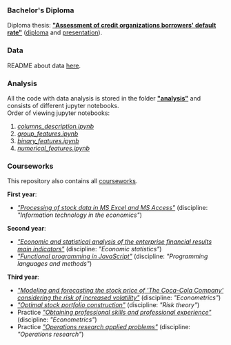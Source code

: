 ### Bachelor's Diploma
Diploma thesis: [**"Assessment of credit organizations borrowers' default rate"**](diploma.pdf) ([diploma](diploma.pdf) and [presentation](presentation.pdf)).<br>

### Data
README about data [here](data/README.md).

### Analysis
All the code with data analysis is stored in the folder [**"analysis"**](analysis) and consists of different jupyter notebooks.<br>
Order of viewing jupyter notebooks:
1. [*columns_description.ipynb*](analysis/columns_description.ipynb)
1. [*group_features.ipynb*](analysis/group_features.ipynb)
1. [*binary_features.ipynb*](analysis/binary_features.ipynb)
1. [*numerical_features.ipynb*](analysis/numerical_features.ipynb)

### Courseworks
This repository also contains all [courseworks](courseworks).

**First year**:
- [*"Processing of stock data in MS Excel and MS Access"*](courseworks/1_information_technology_in_economics) (discipline: *"Information technology in the economics"*)

**Second year**:
- [*"Economic and statistical analysis of the enterprise financial results main indicators"*](courseworks/2_economic_statistics) (discipline: *"Economic statistics"*)
- [*"Functional programming in JavaScript"*](courseworks/2_programming_languages_and_methods) (discipline: *"Programming languages and methods"*)

**Third year**:
- [*"Modeling and forecasting the stock price of 'The Coca-Cola Company' considering the risk of increased volatility"*](courseworks/3_econometrics) (discipline: *"Econometrics"*)
- [*"Optimal stock portfolio construction"*](courseworks/3_risk_theory) (discipline: *"Risk theory"*)
- Practice [*"Obtaining professional skills and professional experience"*](courseworks/3_practice_econometrics) (discipline: *"Econometrics"*)
- Practice [*"Operations research applied problems"*](courseworks/3_practice_operations_research_models) (discipline: *"Operations research"*)
